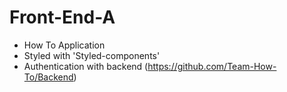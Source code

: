 # Front-End-A

- How To Application
- Styled with 'Styled-components'
- Authentication with backend (https://github.com/Team-How-To/Backend)
